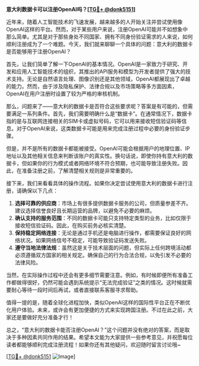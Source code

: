 **意大利数据卡可以注册OpenAI吗？[[TG💪+ @donk5151](https://t.me/s/donk5151)]**

近年来，随着人工智能技术的飞速发展，越来越多的人开始关注并尝试使用像OpenAI这样的平台。然而，对于某些用户来说，注册OpenAI可能并不如想象中那么简单。尤其是对于那些身处不同国家、拥有不同身份验证需求的人来说，如何顺利注册成为了一个难题。今天，我们就来聊聊一个具体的问题：意大利的数据卡是否能够用于注册OpenAI？

首先，让我们简单了解一下OpenAI的基本情况。OpenAI是一家致力于研究、开发和应用人工智能技术的组织，其推出的API服务和模型为开发者提供了强大的技术支持。无论是自然语言处理、图像识别还是其他领域，OpenAI都展现出了卓越的能力。然而，由于涉及隐私保护、法律合规以及市场策略等多方面因素，OpenAI在用户注册时设置了较为严格的审核机制。

那么，问题来了——意大利的数据卡是否符合这些要求呢？答案是有可能的，但需要满足一系列条件。首先，我们需要明确什么是“数据卡”。在通常情况下，数据卡指的是与互联网连接相关的SIM卡或虚拟号码，它可以用来接收短信验证码等信息。对于OpenAI来说，这类数据卡可能是用来完成注册过程中必要的身份验证步骤。

但是，并不是所有的数据卡都能被接受。OpenAI可能会根据用户的地理位置、IP地址以及其他相关信息来判断该账户的真实性。换句话说，即使你持有意大利的数据卡，但如果你的行为模式或者网络环境不符合预期，也可能导致注册失败。因此，在准备注册之前，了解清楚相关规则是非常重要的。

接下来，我们来看看具体的操作流程。如果你决定尝试使用意大利的数据卡进行注册，请确保以下几点：

1. **选择可靠的供应商**：市场上有很多提供数据卡服务的公司，但质量参差不齐。建议选择信誉良好且长期运营的品牌，以避免不必要的麻烦。
2. **确认支持的服务范围**：不同的数据卡可能只支持特定类型的业务，比如仅限于接收短信验证码。因此，在购买前务必核实清楚。
3. **保持稳定网络连接**：无论是通过手机还是电脑进行操作，都需要保证良好的网络状况。如果网络信号不稳定，可能导致验证码发送失败。
4. **遵守当地法律法规**：虽然这是关于技术层面的问题，但实际上任何跨境活动都必须遵循双方国家的相关规定。确保自己的行为合法合规，以免引发不必要的法律风险。

当然，在实际操作过程中还会有更多细节需要注意。例如，有时候即便所有准备工作都做得很好，仍然可能会遇到系统提示“无法完成验证”之类的情况。这时候就需要耐心等待一段时间后再试，或者直接联系客服寻求帮助。

值得一提的是，随着全球化进程加快，类似OpenAI这样的国际性平台正在不断优化用户体验。未来，或许会有更加便捷的方式来实现跨国注册。不过在此之前，大家还是要做好充分准备才行！

总之，“意大利的数据卡能否注册OpenAI？”这个问题并没有绝对的答案，而是取决于多种因素共同作用的结果。希望本文能为大家提供一些参考意见，并祝愿每位读者都能够顺利完成注册流程！如果你还有其他疑问，欢迎随时留言讨论哦~

[[TG💪+ @donk5151](https://t.me/s/donk5151) ![Image](https://i.postimg.cc/rwNCRYN7/Snipaste-2025-04-30-17-27-05.png)]
